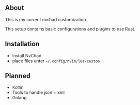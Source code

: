 ## About

This is my current nvchad customization.

This setup contains basic configurations and plugins to use Rust. 


## Installation

- Install NvChad
- place files unter `~/.config/nvim/lua/custom`

## Planned

- Kotlin
- Tools to handle json + xml
- Golang
